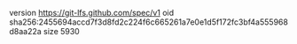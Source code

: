 version https://git-lfs.github.com/spec/v1
oid sha256:2455694accd7f3d8fd2c224f6c665261a7e0e1d5f172fc3bf4a555968d8aa22a
size 5930
